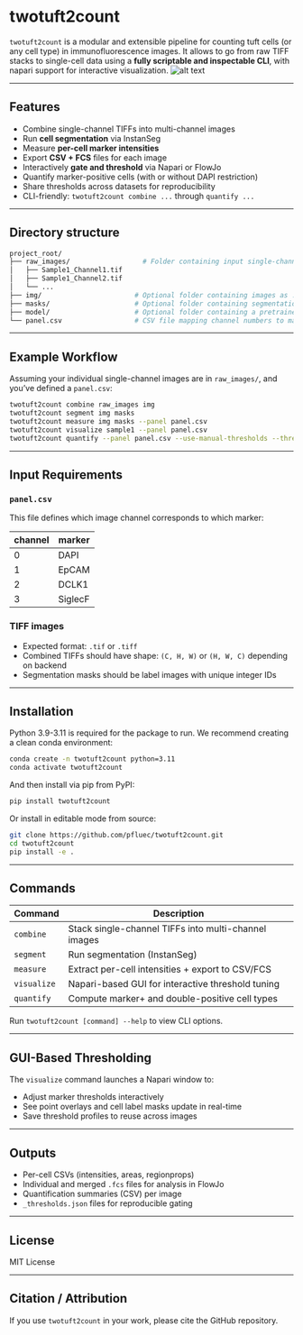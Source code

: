 # twotuft2count

`twotuft2count` is a modular and extensible pipeline for counting tuft cells (or any cell type) in immunofluorescence images. It allows to go from raw TIFF stacks to single-cell data using a **fully scriptable and inspectable CLI**, with napari support for interactive visualization.
![alt text](https://github.com/pfluec/twotuft2count/blob/main/raw_images/Figure1_400.png)

---

## Features

- Combine single-channel TIFFs into multi-channel images
- Run **cell segmentation** via InstanSeg 
- Measure **per-cell marker intensities** 
- Export **CSV + FCS** files for each image
- Interactively **gate and threshold** via Napari or FlowJo
- Quantify marker-positive cells (with or without DAPI restriction)
- Share thresholds across datasets for reproducibility
- CLI-friendly: `twotuft2count combine ...` through `quantify ...`

---

## Directory structure

```bash
project_root/
├── raw_images/                  # Folder containing input single-channel TIFF images
│   ├── Sample1_Channel1.tif
│   ├── Sample1_Channel2.tif
│   └── ...
├── img/                       # Optional folder containing images as .tif stacks
├── masks/                     # Optional folder containing segmentation masks from other segmentation model
├── model/                     # Optional folder containing a pretrained model
└── panel.csv                  # CSV file mapping channel numbers to marker names
```
---

## Example Workflow

Assuming your individual single-channel images are in `raw_images/`, and you’ve defined a `panel.csv`:

```bash
twotuft2count combine raw_images img
twotuft2count segment img masks
twotuft2count measure img masks --panel panel.csv
twotuft2count visualize sample1 --panel panel.csv
twotuft2count quantify --panel panel.csv --use-manual-thresholds --threshold-source-image sample1
```

---

## Input Requirements

### `panel.csv`

This file defines which image channel corresponds to which marker:

| channel | marker   |
|---------|----------|
| 0       | DAPI     |
| 1       | EpCAM    |
| 2       | DCLK1    |
| 3       | SiglecF  |

### TIFF images

- Expected format: `.tif` or `.tiff`
- Combined TIFFs should have shape: `(C, H, W)` or `(H, W, C)` depending on backend
- Segmentation masks should be label images with unique integer IDs

---

##  Installation

Python 3.9-3.11 is required for the package to run. We recommend creating a clean conda environment:

```bash
conda create -n twotuft2count python=3.11
conda activate twotuft2count
```

And then install via pip from PyPI:

```bash
pip install twotuft2count
```

Or install in editable mode from source:

```bash
git clone https://github.com/pfluec/twotuft2count.git
cd twotuft2count
pip install -e .
```

---

## Commands

| Command    | Description                                         |
|------------|-----------------------------------------------------|
| `combine`  | Stack single-channel TIFFs into multi-channel images |
| `segment`  | Run segmentation (InstanSeg)                        |
| `measure`  | Extract per-cell intensities + export to CSV/FCS    |
| `visualize`| Napari-based GUI for interactive threshold tuning   |
| `quantify` | Compute marker+ and double-positive cell types      |

Run `twotuft2count [command] --help` to view CLI options.

---

## GUI-Based Thresholding

The `visualize` command launches a Napari window to:
- Adjust marker thresholds interactively
- See point overlays and cell label masks update in real-time
- Save threshold profiles to reuse across images

---

## Outputs

- Per-cell CSVs (intensities, areas, regionprops)
- Individual and merged `.fcs` files for analysis in FlowJo
- Quantification summaries (CSV) per image
- `_thresholds.json` files for reproducible gating

---

## License

MIT License

---

## Citation / Attribution

If you use `twotuft2count` in your work, please cite the GitHub repository.
